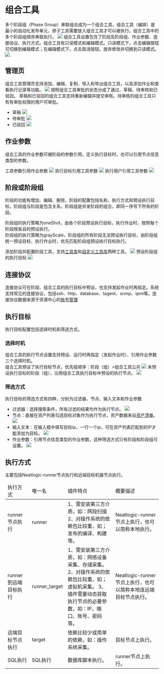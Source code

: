 # 组合工具
多个阶段组（Phase Group）串联组合成为一个组合工具，组合工具（编排）是最小的自动化发布单元，原子工具需要放入组合工具才可以被执行。组合工具中的多个阶段组顺序串联执行。
![](images/组合工具.png)
组合工具设置包含了阶段及阶段组、作业参数、连接协议、执行方式。组合工具有只读模式和编辑模式。只读模式下，点击编辑按钮可切换到编辑模式；在编辑模式下，点击取消按钮，放弃修改并切换到只读模式。
![](images/组合工具_编辑.gif)

## 管理页
组合工具管理页支持添加、编辑、复制、导入和导出组合工具，以及添加作业和查看执行记录等功能。
![](images/组合工具_管理页.png)
按照组合工具审批的状态分成了通过、草稿、待审核和已驳回。
草稿和已驳回的组合工具支持重新编辑并提交审核。待审核的组合工具只有有审批权限的用户可审批。
- 草稿
  ![](images/组合工具_草稿.png)
- 待审批
  ![](images/组合工具_待审批.png)
- 已驳回
  ![](images/组合工具_已驳回.png)

## 作业参数 
组合工具的作业参数可被阶段的参数引用，定义执行目标时，也可以引用节点信息类型的参数。

工具参数引用作业参数
![](images/组合工具_工具参数引用作业参数.gif)
执行目标引用工具参数
![](images/组合工具_节点引用作业参数.gif)
执行用户引用工具参数
![](images/组合工具_执行用户引用工具参数.gif)

## 阶段或阶段组
阶段的功能有增加、编辑、删除，阶段的配置包括名称、执行方式和预设执行目标。阶段组与阶段是包含关系，阶段组是并发阶段的组合，即同一序号下所有的阶段。

阶段组的执行策略为oneShot，由各个阶段预设执行目标，执行作业时，按照每个阶段按各自的预设执行。<br>
阶段组的执行策略为grayScale，阶段组的所有阶段无法预设执行目标，由阶段组统一预设目标，执行作业时，优先匹配阶段组预设执行目标执行。

添加阶段并配置阶段工具，支持[工具库](../工具库/工具库.md)和[自定义工具库](../自定义工具库/自定义工具库.md)两种工具。
![](images/组合工具_阶段.gif)
预设阶段组的执行目标
![](images/组合工具_阶段组.gif)

## 连接协议
连接协议可在阶段、组合工具的执行目标中预设，也支持发起作业时再指定。系统支持常见的连接协议，包括ssh、http、database、tagent、snmp、ipmi等。连接协议数据来源于资源中心的[账号管理](../../3.配置管理/资源中心/账号管理.md)

## 执行目标
执行目标配置包括选择时机和筛选方式。
### 选择时机
组合工具的执行节点设置支持预设、运行时再指定（发起作业时）、引用作业参数三个选择时机。
<br>
组合工具预设了执行目标节点，优先级顺序：阶段（组）>组合工具公共
![](images/组合工具-阶段执行节点.png)
未预设执行目标的阶段（组），沿用组合工具执行目标中预设的执行节点。
![](images/组合工具_执行目标.gif)
### 筛选方式

执行目标的筛选方式有四种，分别为过滤器、节点、输入文本和作业参数

- 过滤器：选择搜索条件，所有过滤的结果均作为执行节点。
  ![](images/组合工具_执行目标_过滤器.png)
- 节点：直接在资产列表勾选目标对象作为执行节点，资产数据来自[资产清单](../../3.配置管理/资源中心/资产清单.md)。
  ![](images/组合工具_执行目标_节点.png)
- 输入文本：在输入框中填写目标ip，一行一个ip，可在资产列表匹配到的IP才能添加为目标。
  ![](images/组合工具_执行目标_输入文本.png)
- 作业参数：引用节点信息类型的作业参数，这种筛选方式只有阶段和阶段组可设置。
  ![](images/组合工具_执行目标_作业参数.png)

## 执行方式
主要包括Neatlogic-runner节点执行和远端目标机器节点执行。
<table style="width:100%">
<thead>
    <tr>
        <td>执行方式</td>
        <td>唯一名</td>
        <td>插件特点</td>
        <td>概要描述</td>
    </tr>
</thead>
<tbody>
    <tr>
        <td>runner节点执行</td>
        <td>runner</td>
        <td>1、需安装第三方介质，如：网段扫描<br>
            2、对操作系统的依赖包比较重，如；发布的编译、构建等。
        </td>
        <td>Neatlogic-runner节点上执行，也可以简称本地执行。</td>
    </tr>
    <tr>
        <td>runner到远端目标执行</td>
        <td>runner_target</td>
        <td>1、需安装第三方介质，如：网络设备采集、存储采集。<br>
            2、对操作系统的依赖包比较重，如；虚拟机采集。
            3、插件需要动态获取执行节点的必要参数，如：IP、端口、账号、密码等。
        </td>
        <td>Neatlogic-runner节点上执行，也可以简称本地连远端目标节点执行。</td>
    </tr>
    <tr>
        <td>远端目标节点执行</td>
        <td>target</td>
        <td>依赖比较少或简单的依赖，如：操作系统采集。</td>
        <td>目标节点上执行。</td>
    </tr>
    <tr>
        <td>SQL执行</td>
        <td>SQL执行</td>
        <td>数据库脚本执行。</td>
        <td>runner节点上执行。</td>
    </tr>
</tbody>
</table>